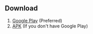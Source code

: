 ## Download

1. [Google Play](https://play.google.com/store/apps/details?id=tool.seagull.v) (Preferred)
2. [APK](https://github.com/seagulltool/seagulltool.github.io/releases/download/v3.2/seagull-release-v3.2.apk) (If you don't have Google Play)

